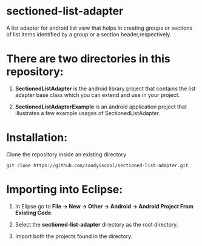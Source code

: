 sectioned-list-adapter
======================

A list adapter for android list view that helps in creating groups or sections of list items identified by a group or a section header,respectively.

There are two directories in this repository:
=============================================

1. <b>SectionedListAdapter</b> is the android library project that contains the list adapter base class which you can extend and use in your project.

2. <b>SectionedListAdapterExample</b> is an android application project that illustrates a few example usages of SectionedListAdapter.

Installation:
=============

Clone the repository inside an existing directory

    git clone https://github.com/sandyiscool/sectioned-list-adapter.git

Importing into Eclipse:
=======================

1. In Elipse go to <b>File -> New -> Other -> Android -> Android Project From Existing Code</b>.

2. Select the <b>sectioned-list-adapter</b> directory as the root directory.

3. Import both the projects found in the directory. 
